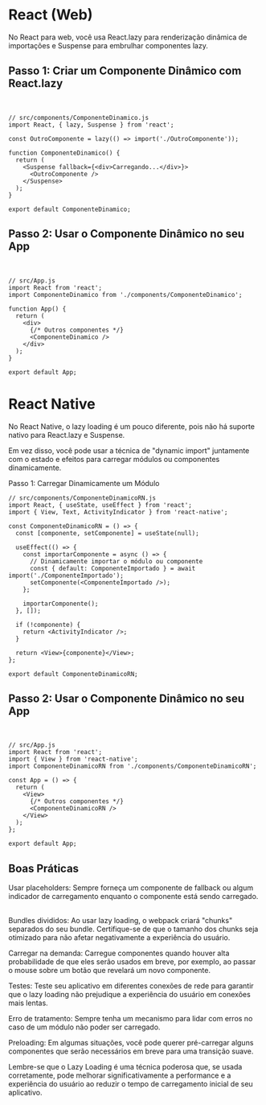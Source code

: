 # React (Web)
No React para web, você usa React.lazy para renderização dinâmica de importações e Suspense para embrulhar componentes lazy.
&nbsp;

## Passo 1: Criar um Componente Dinâmico com React.lazy
&nbsp;

```
// src/components/ComponenteDinamico.js
import React, { lazy, Suspense } from 'react';

const OutroComponente = lazy(() => import('./OutroComponente'));

function ComponenteDinamico() {
  return (
    <Suspense fallback={<div>Carregando...</div>}>
      <OutroComponente />
    </Suspense>
  );
}

export default ComponenteDinamico;
```

## Passo 2: Usar o Componente Dinâmico no seu App
&nbsp;

```
// src/App.js
import React from 'react';
import ComponenteDinamico from './components/ComponenteDinamico';

function App() {
  return (
    <div>
      {/* Outros componentes */}
      <ComponenteDinamico />
    </div>
  );
}

export default App;
```

# React Native
No React Native, o lazy loading é um pouco diferente, pois não há suporte nativo para React.lazy e Suspense.

Em vez disso, você pode usar a técnica de "dynamic import" juntamente com o estado e efeitos para carregar módulos ou componentes dinamicamente.
&nbsp;

Passo 1: Carregar Dinamicamente um Módulo
&nbsp;

```
// src/components/ComponenteDinamicoRN.js
import React, { useState, useEffect } from 'react';
import { View, Text, ActivityIndicator } from 'react-native';

const ComponenteDinamicoRN = () => {
  const [componente, setComponente] = useState(null);

  useEffect(() => {
    const importarComponente = async () => {
      // Dinamicamente importar o módulo ou componente
      const { default: ComponenteImportado } = await import('./ComponenteImportado');
      setComponente(<ComponenteImportado />);
    };

    importarComponente();
  }, []);

  if (!componente) {
    return <ActivityIndicator />;
  }

  return <View>{componente}</View>;
};

export default ComponenteDinamicoRN;
```

## Passo 2: Usar o Componente Dinâmico no seu App
&nbsp;

```
// src/App.js
import React from 'react';
import { View } from 'react-native';
import ComponenteDinamicoRN from './components/ComponenteDinamicoRN';

const App = () => {
  return (
    <View>
      {/* Outros componentes */}
      <ComponenteDinamicoRN />
    </View>
  );
};

export default App;
```

## Boas Práticas
Usar placeholders: Sempre forneça um componente de fallback ou algum indicador de carregamento enquanto o componente está sendo carregado.
&nbsp;


Bundles divididos: Ao usar lazy loading, o webpack criará "chunks" separados do seu bundle. Certifique-se de que o tamanho dos chunks seja otimizado para não afetar negativamente a experiência do usuário.
&nbsp;


Carregar na demanda: Carregue componentes quando houver alta probabilidade de que eles serão usados em breve, por exemplo, ao passar o mouse sobre um botão que revelará um novo componente.
&nbsp;


Testes: Teste seu aplicativo em diferentes conexões de rede para garantir que o lazy loading não prejudique a experiência do usuário em conexões mais lentas.
&nbsp;


Erro de tratamento: Sempre tenha um mecanismo para lidar com erros no caso de um módulo não poder ser carregado.
&nbsp;


Preloading: Em algumas situações, você pode querer pré-carregar alguns componentes que serão necessários em breve para uma transição suave.
&nbsp;


Lembre-se que o Lazy Loading é uma técnica poderosa que, se usada corretamente, pode melhorar significativamente a performance e a experiência do usuário ao reduzir o tempo de carregamento inicial de seu aplicativo.
